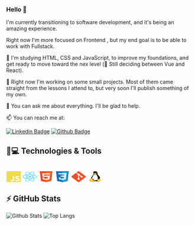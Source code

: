 ### Hello 👋

I'm currently transitioning to software development, and it's being an amazing experience. 

Right now I'm more focused on Frontend , but my end goal is to be able to work with Fullstack. 

🌱 I'm studying HTML, CSS and JavaScript, to improve my foundations, and get ready to move toward the nex level (🤔 Still deciding between Vue and React).

🔭 Right now I'm working on some small projects. Most of them came straight from the lessons I attend to, but very soon I'll publish something of my own.

💬 You can ask me about everything. I'll be glad to help.

📫 You can reach me at: 
  
   [![Linkedin Badge](https://img.shields.io/badge/-LinkedIn-blue?style=flat-square&logo=Linkedin&logoColor=white&link=https://www.linkedin.com/in/estevaojoelsonjr/)](https://www.linkedin.com/in/estevaojoelsonjr/)
   [![Github Badge](https://img.shields.io/badge/-Github-000?style=flat-square&logo=Github&logoColor=white&link=https://github.com/joelsonejr)](https://github.com/joelsonejr/)
  
## 🚀💻 Technologies & Tools

<div style="display: inline_block"><br>
  <img align="center" alt="javascript logo" height="30" width="40" src="https://raw.githubusercontent.com/devicons/devicon/master/icons/javascript/javascript-plain.svg">
<!--   <img align="center" alt="TypeScript logo" height="30" width="40" src="https://raw.githubusercontent.com/devicons/devicon/master/icons/typescript/typescript-plain.svg"> -->
<img align="center" alt="React logo" height="30" width="40" src="https://raw.githubusercontent.com/devicons/devicon/master/icons/react/react-original.svg">
  <img align="center" alt="HTML5 logo" height="30" width="40" src="https://raw.githubusercontent.com/devicons/devicon/master/icons/html5/html5-original.svg">
  <img align="center" alt="CSS3 logo" height="30" width="40" src="https://raw.githubusercontent.com/devicons/devicon/master/icons/css3/css3-original.svg">
<!--   <img align="center" alt="Csharp logo" height="30" width="40" src="https://raw.githubusercontent.com/devicons/devicon/master/icons/csharp/csharp-original.svg"> -->
  <img align="center" alt="Git logo" height="30" width="40" src="https://raw.githubusercontent.com/devicons/devicon/master/icons/git/git-original.svg">
  <img align="center" alt="Linux logo" height="30" width="40" src="https://raw.githubusercontent.com/devicons/devicon/master/icons/linux/linux-original.svg">
</div>


## ⚡ GitHub Stats

![Github Stats](https://github-readme-stats.vercel.app/api?username=joelsonejr&show_icons=true&count_private=true&show_icons=true&&theme=dracula&include_all_commits=true)
![Top Langs](https://github-readme-stats.vercel.app/api/top-langs/?username=joelsonejr&hide=TeX&layout=compact&theme=dracula)

  
  

<!--
**joelsonejr/joelsonejr** is a ✨ _special_ ✨ repository because its `README.md` (this file) appears on your GitHub profile.

I'm currently transitioning into the software development area, and it's being an amazing experience. 

Right now I'm more focused on Frontend development, but my end goal it to work with Fullstack development. 

🌱 I'm currently stuldying HTML, CSS and JavaScript, to improve my foundations, and get ready to go toward the nex level (🤔 Still deciding between Vue and React).

🔭 I’m currently working on some small projects. Most of them came straight from my lessons. But very soon I'll publish something of my own.

💬 You can ask me about everithing. I'll be glad to help.

📫 You can reach me at: 
  [Linkedin Badge](https://img.shields.io/badge/-LinkedIn-blue?style=flat-square&logo=Linkedin&logoColor=white&link=https://www.linkedin.com/in/estevaojoelsonjr/)
  
  
  molde:
  [![Linkedin Badge](https://img.shields.io/badge/-LinkedIn-blue?style=flat-square&logo=Linkedin&logoColor=white&link=https://www.linkedin.com/in/isadora-rodrigues-stangarlin-48402b141/)](https://www.linkedin.com/in/isadora-rodrigues-stangarlin-48402b141/)
  

Here are some ideas to get you started:

- 🔭 I’m currently working on ...
- 🌱 I’m currently learning ...
- 👯 I’m looking to collaborate on ...
- 🤔 I’m looking for help with ...
- 💬 Ask me about ...
- 📫 How to reach me: ...
- 😄 Pronouns: ...
- ⚡ Fun fact: ...
-->
